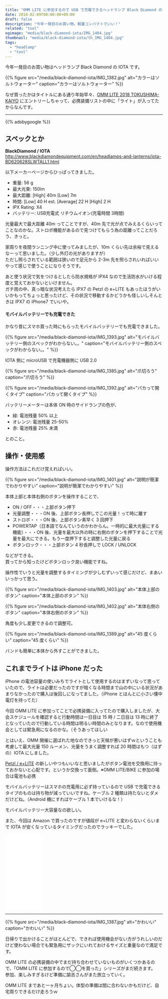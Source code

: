 ```yaml
---
title: "OMM LITE に参加するので USB で充電できるヘッドランプ Black Diamond の IOTA を買った"
date: 2018-02-09T00:00:00+09:00
draft: false
description: "今年一発目のお買い物。軽量コンパクトでいい！"
related: "tool"
ogimage: "media/black-diamond-iota/IMG_1404.jpg"
thumbnail: "media/black-diamond-iota/th_IMG_1404.jpg"
tags:
  - "headlamp"
  - "tool"
---
```


<!--more-->

今年一発目のお買い物はヘッドランプ Black Diamond の IOTA です。

{{% figure src="/media/black-diamond-iota/IMG_1382.jpg" alt="カラーはソルトウォーター" caption="カラーはソルトウォーター" %}}

なぜ買ったかはタイトルにある通り年始早々、[OMM LITE 2018 TOKUSHIMA-KAIYO](http://theomm.jp/?page_id=5597) にエントリーしちゃって、必携装備リストの中に「ライト」が入ってたからなんです。

---

{{% adsbygoogle %}}

## スペックとか

**BlackDiamond / IOTA**  
<http://www.blackdiamondequipment.com/en/headlamps-and-lanterns/iota-BD620628SLWTALL1.html>

以下メーカーページからひっぱってきました。

- 重量: 56 g
- 最大光束: 150lm
- 最大距離: [High] 40m [Low] 7m
- 時間: [Low] 40 H est. [Average] 22 H [High] 2 H
- IPX Rating: X4
- バッテリー: USB充電式 リチウムイオン(充電時間 3時間)

光量最大で最大距離 40m ってことですが、40m 先で光が点でみえるくらいってことなのかな。ストロボ機能があるので見つけてもらう為の距離ってことだろう、きっと。

家周りを夜間ランニング中に使ってみましたが、10m くらい先は余裕で見えるなーって思いました。（少し外灯の光がありますが）  
ただし照らされている範囲は狭いので足元から 2-3m 先を照らされいればいいやって感じで使うことになりそうです。

あと使う状況で気をつけるとしたら防水規格が IPX4 なので生活防水がいける程度と覚えておかないといけません。  
ガチ雨の中、真っ暗な状況考えたら IPX7 の Petzl の e+LITE もあったほうがいいかもってちょっと思ったけど、その状況で移動するかどうかも怪しいしそんときは IPX7 の iPhone7 でいいや。

#### モバイルバッテリーでも充電できた

かなり昔にスマホ買った時にもらったモバイルバッテリーでも充電できました。

{{% figure src="/media/black-diamond-iota/IMG_1393.jpg" alt="モバイルバッテリー側のスペックがわからない。。" caption="モバイルバッテリー側のスペックがわからない。。" %}}

IOTA 側に microUSB で充電機器側に USB 2.0

{{% figure src="/media/black-diamond-iota/IMG_1385.jpg" alt="爪切ろう" caption="爪切ろう" %}}

{{% figure src="/media/black-diamond-iota/IMG_1392.jpg" alt="パカって開くタイプ" caption="パカって開くタイプ" %}}

バッテリーメーターは本体 ON 時のサイドランプの色が、

- 緑: 電池残量 50% 以上
- オレンジ: 電池残量 25-50%
- 赤: 電池残量 25% 未満

とのこと。  

## 操作・使用感

操作方法はこれだけ覚えればいい。

{{% figure src="/media/black-diamond-iota/IMG_1401.jpg" alt="説明が簡潔でわかりやすい" caption="説明が簡潔でわかりやすい" %}}

本体上部と本体右側のボタンを操作することで、

- ON / OFF・・・上部ボタン押下
- 光量調整・・・ON 後、上部ボタン長押しでこの光量！って時に離す
- ストロボ・・・ON 後、上部ボタン素早く 3 回押下
- POWERTAP（日本語でなんていうのかわからん。一時的に最大光量にする機能）・・・ON 後、光量を最大以外の時に右側のボタンを押下することで光量を最大にできる。もう一度押下すると調整した光量に戻る
- ボタンロック・・・上部ボタン 4 秒長押しで LOCK / UNLOCK

などができる。  
買ってから知ったけどボタンロック良い機能ですね。

操作性でいうと光量を調整するタイミングが少しむずいって感じだけど、まあいいっかって思う。

{{% figure src="/media/black-diamond-iota/IMG_1403.jpg" alt="本体上部のボタン" caption="本体上部のボタン" %}}

{{% figure src="/media/black-diamond-iota/IMG_1402.jpg" alt="本体右側のボタン" caption="本体右側のボタン" %}}

角度も少し変更できるので調整可。

{{% figure src="/media/black-diamond-iota/IMG_1389.jpg" alt="45 度くらい" caption="45 度くらい" %}}

バンドも簡単に本体から外すことができました。

## これまでライトは iPhone だった

iPhone の電池容量の使いみちでライトとして使用するのはまずいなって思っていたので、ライトは必要だったのですが暗くなる時間まで山の中にいる状況があまりなかったので購入は後回しになってました。（iPhone とほんとに小さい懐中電灯を持ってた）

今回 OMM LITE に参加ってことで必携装備に入ってたので購入しましたが、大会スケジュールを確認すると行動時間は一日目は 15 時 / 二日目は 13 時に終了となっていたので行動している時間は明るい時間のみとなります。なので使用機会としては緊急用になるのかな。（そうあってほしい

とはいえ、OMM 開催に選ばれた地なのできっと天候が悪いはずｗということも考慮して最大光量 150 ルーメン、光量をうまく調整すれば 20 時間はもつ（はずの）IOTA にしました。

[Petzl / e+LITE](http://amzn.to/2Bi5j8q) の新しいやつもいいなと思いましたがボタン電池を交換用に持っておかないと心配です。というか交換って面倒。※OMM LITE/BIKE に参加の場合は電池も必携

モバイルバッテリーはスマホの充電用に必ず持っているので USB で充電できるタイプのものは持ち物が減っていいですね。ケーブル 2 種類は持たないとダメだけどね。（Android 機にすればケーブル 1 本でいけるな！）

モバイルバッテリー大容量なの欲しい。

また、今回は Amazon で買ったのですが値段が e+LITE と変わらないくらいまで IOTA が安くなっているタイミングだったのでラッキーでした。

<iframe style="width:120px;height:240px;" marginwidth="0" marginheight="0" scrolling="no" frameborder="0" src="//rcm-fe.amazon-adsystem.com/e/cm?lt1=_blank&bc1=000000&IS2=1&bg1=FFFFFF&fc1=000000&lc1=0000FF&t=hiking-hiking-22&o=9&p=8&l=as4&m=amazon&f=ifr&ref=as_ss_li_til&asins=B01LE9ZGIQ&linkId=5007387c4a7cbb52eb7bd8873d65f0ab"></iframe>

---

{{% figure src="/media/black-diamond-iota/IMG_1387.jpg" alt="かわいい" caption="かわいい" %}}

日帰りで出かけることがほとんどで、できれば使用機会がない方がうれしいのだけど使わない場合でも緊急用にザックにいれておけるサイズと重量なので満足です。

OMM LITE の必携装備の中でまだ持ち合わせていないものがいくつかあるので、「OMM LITE に参加するので◯◯を買った」シリーズがまだ続きます。  
参加、楽しみすぎるけど準備に諭吉さんがまた旅立っていく。

OMM LITE まであと一ヶ月ちょい。体型の準備は間に合わないかもだけど、自宅周りできるだけ走ろうｗ
